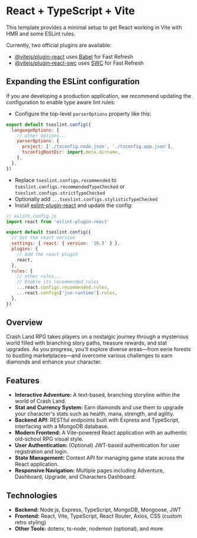 # React + TypeScript + Vite

This template provides a minimal setup to get React working in Vite with HMR and some ESLint rules.

Currently, two official plugins are available:

- [@vitejs/plugin-react](https://github.com/vitejs/vite-plugin-react/blob/main/packages/plugin-react/README.md) uses [Babel](https://babeljs.io/) for Fast Refresh
- [@vitejs/plugin-react-swc](https://github.com/vitejs/vite-plugin-react-swc) uses [SWC](https://swc.rs/) for Fast Refresh

## Expanding the ESLint configuration

If you are developing a production application, we recommend updating the configuration to enable type aware lint rules:

- Configure the top-level `parserOptions` property like this:

```js
export default tseslint.config({
  languageOptions: {
    // other options...
    parserOptions: {
      project: ['./tsconfig.node.json', './tsconfig.app.json'],
      tsconfigRootDir: import.meta.dirname,
    },
  },
})
```

- Replace `tseslint.configs.recommended` to `tseslint.configs.recommendedTypeChecked` or `tseslint.configs.strictTypeChecked`
- Optionally add `...tseslint.configs.stylisticTypeChecked`
- Install [eslint-plugin-react](https://github.com/jsx-eslint/eslint-plugin-react) and update the config:

```js
// eslint.config.js
import react from 'eslint-plugin-react'

export default tseslint.config({
  // Set the react version
  settings: { react: { version: '18.3' } },
  plugins: {
    // Add the react plugin
    react,
  },
  rules: {
    // other rules...
    // Enable its recommended rules
    ...react.configs.recommended.rules,
    ...react.configs['jsx-runtime'].rules,
  },
})
```

## Overview

Crash Land RPG takes players on a nostalgic journey through a mysterious world filled with branching story paths, treasure rewards, and stat upgrades. As you progress, you'll explore diverse areas—from eerie forests to bustling marketplaces—and overcome various challenges to earn diamonds and enhance your character.

## Features

- **Interactive Adventure:** A text-based, branching storyline within the world of Crash Land.
- **Stat and Currency System:** Earn diamonds and use them to upgrade your character's stats such as health, mana, strength, and agility.
- **Backend API:** RESTful endpoints built with Express and TypeScript, interfacing with a MongoDB database.
- **Modern Frontend:** A Vite-powered React application with an authentic old-school RPG visual style.
- **User Authentication:** (Optional) JWT-based authentication for user registration and login.
- **State Management:** Context API for managing game state across the React application.
- **Responsive Navigation:** Multiple pages including Adventure, Dashboard, Upgrade, and Characters Dashboard.

## Technologies

- **Backend:** Node.js, Express, TypeScript, MongoDB, Mongoose, JWT
- **Frontend:** React, Vite, TypeScript, React Router, Axios, CSS (custom retro styling)
- **Other Tools:** dotenv, ts-node, nodemon (optional), and more